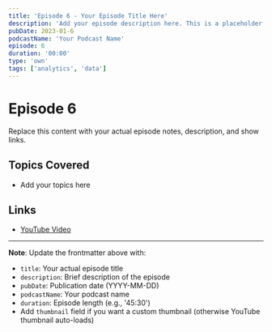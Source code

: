 ```yaml
---
title: 'Episode 6 - Your Episode Title Here'
description: 'Add your episode description here. This is a placeholder for your podcast episode.'
pubDate: 2023-01-6
podcastName: 'Your Podcast Name'
episode: 6
duration: '00:00'
type: 'own'
tags: ['analytics', 'data']
---
```


# Episode 6

Replace this content with your actual episode notes, description, and show links.

## Topics Covered
- Add your topics here

## Links
- [YouTube Video](https://www.youtube.com/watch?v=REPLACE_WITH_YOUR_VIDEO_ID)

---

**Note**: Update the frontmatter above with:
- `title`: Your actual episode title
- `description`: Brief description of the episode
- `pubDate`: Publication date (YYYY-MM-DD)
- `podcastName`: Your podcast name
- `duration`: Episode length (e.g., '45:30')
- Add `thumbnail` field if you want a custom thumbnail (otherwise YouTube thumbnail auto-loads)
